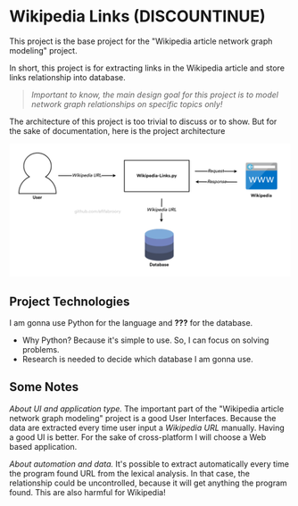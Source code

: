 # Wikipedia Links (DISCOUNTINUE)

This project is the base project for the "Wikipedia article network graph modeling" project.

In short, this project is for extracting links in the Wikipedia article and store links relationship into database. 

> *Important to know, the main design goal for this project is to model network graph relationships on specific topics only!*

The architecture of this project is too trivial to discuss or to show. But for the sake of documentation, here is the project architecture

![Project Architecture](Wikipedia-Links-Arch.png)

## Project Technologies
I am gonna use Python for the language and **???** for the database.

- Why Python? Because it's simple to use. So, I can focus on solving problems.
- Research is needed to decide which database I am gonna use.

## Some Notes
*About UI and application type.* The important part of the "Wikipedia article network graph modeling" project is a good User Interfaces. Because the data are extracted every time user input a *Wikipedia URL* manually. Having a good UI is better. For the sake of cross-platform I will choose a Web based application.

*About automation and data.* It's possible to extract automatically every time the program found URL from the lexical analysis. In that case, the relationship could be uncontrolled, because it will get anything the program found. This are also harmful for Wikipedia!
